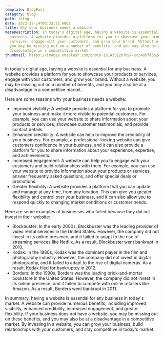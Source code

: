 ```yaml
---
template: BlogPost
catagory: blog
path: /blog
date: 2022-12-14T00:33:25.606Z
title: Why your business needs a website
metaDescription: In today's digital age, having a website is essential for any
  business. A website provides a platform for you to showcase your products or
  services, engage with your customers, and grow your brand. Without a website,
  you may be missing out on a number of benefits, and you may also be at a
  disadvantage in a competitive market.
thumbnail: https://images.unsplash.com/photo-1614332287897-cdc485fa562d?ixlib=rb-4.0.3&ixid=MnwxMjA3fDB8MHxwaG90by1wYWdlfHx8fGVufDB8fHx8&auto=format&fit=crop&w=1170&q=80
---
```

<!--StartFragment-->

In today's digital age, having a website is essential for any business. A website provides a platform for you to showcase your products or services, engage with your customers, and grow your brand. Without a website, you may be missing out on a number of benefits, and you may also be at a disadvantage in a competitive market.

Here are some reasons why your business needs a website:

* Improved visibility: A website provides a platform for you to promote your business and make it more visible to potential customers. For example, you can use your website to share information about your products or services, showcase customer testimonials, and provide contact details.
* Enhanced credibility: A website can help to improve the credibility of your business. For example, a professional-looking website can give customers confidence in your business, and it can also provide a platform for you to share information about your experience, expertise, and achievements.
* Increased engagement: A website can help you to engage with your customers and build relationships with them. For example, you can use your website to provide information about your products or services, answer frequently asked questions, and offer special deals or promotions.
* Greater flexibility: A website provides a platform that you can update and manage at any time, from any location. This can give you greater flexibility and control over your business, and it can also allow you to respond quickly to changing market conditions or customer needs.

Here are some examples of businesses who failed because they did not invest in their website:

* Blockbuster: In the early 2000s, Blockbuster was the leading provider of video rental services in the United States. However, the company did not invest in its online presence, and it failed to adapt to the rise of streaming services like Netflix. As a result, Blockbuster went bankrupt in 2010.
* Kodak: In the 1980s, Kodak was the dominant player in the film and photography industry. However, the company did not invest in digital photography, and it failed to adapt to the rise of digital cameras. As a result, Kodak filed for bankruptcy in 2012.
* Borders: In the 1990s, Borders was the leading brick-and-mortar bookstore in the United States. However, the company did not invest in its online presence, and it failed to compete with online retailers like Amazon. As a result, Borders went bankrupt in 2011.

In summary, having a website is essential for any business in today's market. A website can provide numerous benefits, including improved visibility, enhanced credibility, increased engagement, and greater flexibility. If your business does not have a website, you may be missing out on these benefits, and you may also be at a disadvantage in a competitive market. By investing in a website, you can grow your business, build relationships with your customers, and stay competitive in today's market.

<!--EndFragment-->